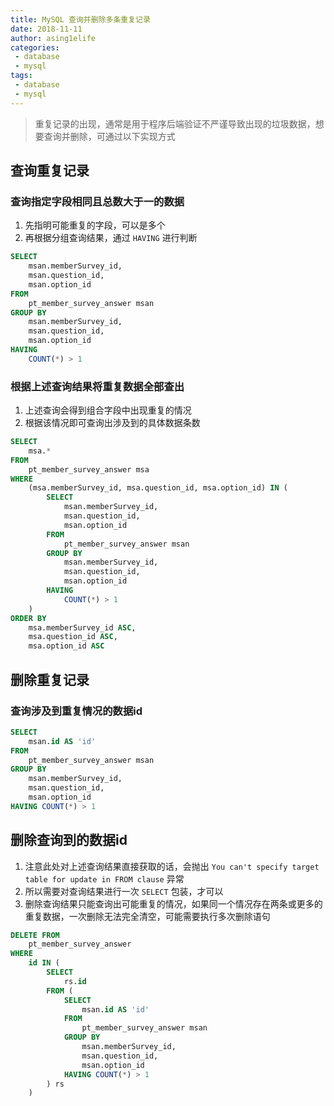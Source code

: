 ```yaml
---
title: MySQL 查询并删除多条重复记录
date: 2018-11-11
author: asing1elife
categories:
 - database
 - mysql
tags:
 - database
 - mysql
---
```

> 重复记录的出现，通常是用于程序后端验证不严谨导致出现的垃圾数据，想要查询并删除，可通过以下实现方式  

## 查询重复记录
### 查询指定字段相同且总数大于一的数据
1. 先指明可能重复的字段，可以是多个
2. 再根据分组查询结果，通过 `HAVING` 进行判断

```sql
SELECT 
	msan.memberSurvey_id, 
	msan.question_id, 
	msan.option_id 
FROM 
	pt_member_survey_answer msan 
GROUP BY 
	msan.memberSurvey_id, 
	msan.question_id, 
	msan.option_id 
HAVING 
	COUNT(*) > 1
```

### 根据上述查询结果将重复数据全部查出
1. 上述查询会得到组合字段中出现重复的情况
2. 根据该情况即可查询出涉及到的具体数据条数

```sql
SELECT
	msa.*
FROM	
	pt_member_survey_answer msa
WHERE
	(msa.memberSurvey_id, msa.question_id, msa.option_id) IN (
		SELECT 
			msan.memberSurvey_id, 
			msan.question_id, 
			msan.option_id 
		FROM 
			pt_member_survey_answer msan 
		GROUP BY 
			msan.memberSurvey_id, 
			msan.question_id, 
			msan.option_id 
		HAVING 
			COUNT(*) > 1
	)
ORDER BY
	msa.memberSurvey_id ASC,
	msa.question_id ASC,
	msa.option_id ASC
```

## 删除重复记录
### 查询涉及到重复情况的数据id
```sql
SELECT 
	msan.id AS 'id' 
FROM 
	pt_member_survey_answer msan 
GROUP BY 
	msan.memberSurvey_id, 
	msan.question_id, 
	msan.option_id 
HAVING COUNT(*) > 1
```

## 删除查询到的数据id
1. 注意此处对上述查询结果直接获取的话，会抛出 `You can't specify target table for update in FROM clause` 异常
2. 所以需要对查询结果进行一次 `SELECT` 包装，才可以
3. 删除查询结果只能查询出可能重复的情况，如果同一个情况存在两条或更多的重复数据，一次删除无法完全清空，可能需要执行多次删除语句

```sql
DELETE FROM
	pt_member_survey_answer
WHERE
	id IN (
		SELECT 
			rs.id 
		FROM (
			SELECT 
				msan.id AS 'id' 
			FROM 
				pt_member_survey_answer msan 
			GROUP BY 
				msan.memberSurvey_id, 
				msan.question_id, 
				msan.option_id 
			HAVING COUNT(*) > 1
		) rs
	)
```